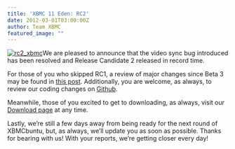 ```yaml
---
title: 'XBMC 11 Eden: RC2'
date: 2012-03-01T03:00:00Z
author: Team XBMC
featured_image: ""
---
```

[![rc2_xbmc](/sites/default/files/uploads/rc2_xbmc.jpg "rc2_xbmc")](/sites/default/files/uploads/rc2_xbmc.jpg)We are pleased to announce that the video sync bug introduced has been resolved and Release Candidate 2 released in record time.

 For those of you who skipped RC1, a review of major changes since Beta 3 may be found in [this post](https://kodi.wiki/natethomas/2012/02/27/xbmc-11-eden-rc1/ "XBMC RC1 Changes"). Additionally, you are welcome, as always, to review our coding changes on [Github](https://github.com/xbmc/xbmc/commits/master "XBMC Coding Changes").

 Meanwhile, those of you excited to get to downloading, as always, visit our [Download page](https://kodi.wiki/download/ "XBMC RC 2 Download") at any time.

 Lastly, we’re still a few days away from being ready for the next round of XBMCbuntu, but, as always, we’ll update you as soon as possible. Thanks for bearing with us! With your reports, we’re getting closer every day!

 